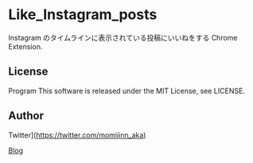 # Like_Instagram_posts

Instagram のタイムラインに表示されている投稿にいいねをする Chrome Extension.

## License

Program
This software is released under the MIT License, see LICENSE.

## Author

Twitter](https://twitter.com/momijinn_aka)

[Blog](https://www.autumn-color.com/)
